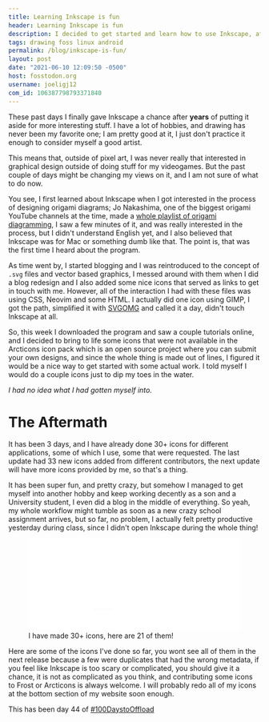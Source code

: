 ```yaml
---
title: Learning Inkscape is fun
header: Learning Inkscape is fun
description: I decided to get started and learn how to use Inkscape, after a few days messing around with it, I am loving it so far 
tags: drawing foss linux android 
permalink: /blog/inkscape-is-fun/ 
layout: post 
date: "2021-06-10 12:09:50 -0500" 
host: fosstodon.org 
username: joeligj12 
com_id: 106387798793371840 
---
```


These past days I finally gave Inkscape a chance after **years** of putting
it aside for more interesting stuff. I have a lot of hobbies, and drawing has never been my favorite one; I am pretty good at it, I just don't practice it enough to consider myself a good artist.

This means that, outside of pixel art, I was never really that interested in graphical design outside of doing stuff for my videogames. But the past couple of days might be changing my views on it, and I am not sure of what to do now.

You see, I first learned about Inkscape when I got interested in the process of designing origami diagrams; Jo Nakashima, one of the biggest origami YouTube channels at the time, made a [whole playlist of origami diagramming](https://www.youtube.com/watch?v=gbijRcl9PMI&list=PLAC715B71FABCF06C), I saw a few minutes of it, and was really interested in the process, but I didn't understand English yet, and I also believed that Inkscape was for Mac or something dumb like that. The point is, that was the first time I heard about the program.

As time went by, I started blogging and I was reintroduced to the concept of `.svg` files and vector based graphics, I messed around with them when I did a blog redesign and I also added some nice icons that served as links to get in touch with me. However, all of the interaction I had with these files was using CSS, Neovim and some HTML. I actually did one icon using GIMP, I got the path, simplified it with [SVGOMG](https://jakearchibald.github.io/svgomg/) and called it a day, didn't touch Inkscape at all.

So, this week I downloaded the program and saw a couple tutorials online, and I decided to bring to life some icons that were not available in the Arcticons icon pack which is an open source project where you can submit your own designs, and since the whole thing is made out of lines, I figured it would be a nice way to get started with some actual work. I told myself I would do a couple icons just to dip my toes in the water.

*I had no idea what I had gotten myself into.*


# The Aftermath

It has been 3 days, and I have already done 30+ icons for different applications, some of which I use, some that were requested. The last update had 33 new icons added from different contributors, the next update will have more icons provided by me, so that's a thing.

It has been super fun, and pretty crazy, but somehow I managed to get myself into another hobby and keep working decently as a son and a University student, I even did a blog in the middle of everything. So yeah, my whole workflow might tumble as soon as a new crazy school assignment arrives, but so far, no problem, I actually felt pretty productive yesterday during class, since I didn't open Inkscape during the whole thing!

<figure>
<img src="/assets/img/blogs/2021-06-10-icon-showcase.webp">
<figcaption>I have made 30+ icons, here are 21 of them!</figcaption>
</figure>

Here are some of the icons I've done so far, you wont see all of them in the next release because a few were duplicates that had the wrong metadata, if you feel like Inkscape is too scary or complicated, you should give it a chance, it is not as complicated as you think, and contributing some icons to Frost or Arcticons is always welcome. I will probably redo all of my icons at the bottom section of my website soon enough. 

This has been day 44 of [#100DaystoOffload](https://100DaystoOffload.com)




